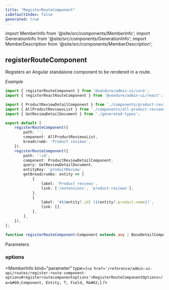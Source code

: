 ```yaml
---
title: "RegisterRouteComponent"
isDefaultIndex: false
generated: true
---
```

<!-- This file was generated from the Vendure source. Do not modify. Instead, re-run the "docs:build" script -->
import MemberInfo from '@site/src/components/MemberInfo';
import GenerationInfo from '@site/src/components/GenerationInfo';
import MemberDescription from '@site/src/components/MemberDescription';


## registerRouteComponent

<GenerationInfo sourceFile="packages/admin-ui/src/lib/core/src/extension/register-route-component.ts" sourceLine="77" packageName="@vendure/admin-ui" />

Registers an Angular standalone component to be rendered in a route.

*Example*

```ts title="routes.ts"
import { registerRouteComponent } from '@vendure/admin-ui/core';
import { registerReactRouteComponent } from '@vendure/admin-ui/react';

import { ProductReviewDetailComponent } from './components/product-review-detail/product-review-detail.component';
import { AllProductReviewsList } from './components/all-product-reviews-list/all-product-reviews-list.component';
import { GetReviewDetailDocument } from './generated-types';

export default [
    registerRouteComponent({
        path: '',
        component: AllProductReviewsList,
        breadcrumb: 'Product reviews',
    }),
    registerRouteComponent({
        path: ':id',
        component: ProductReviewDetailComponent,
        query: GetReviewDetailDocument,
        entityKey: 'productReview',
        getBreadcrumbs: entity => [
            {
                label: 'Product reviews',
                link: ['/extensions', 'product-reviews'],
            },
            {
                label: `#${entity?.id} (${entity?.product.name})`,
                link: [],
            },
        ],
    }),
];
```

```ts title="Signature"
function registerRouteComponent<Component extends any | BaseDetailComponent<Entity>, Entity extends { id: string; updatedAt?: string }, T extends DocumentNode | TypedDocumentNode<any, { id: string }>, Field extends keyof ResultOf<T>, R extends Field>(options: RegisterRouteComponentOptions<Component, Entity, T, Field, R>): void
```
Parameters

### options

<MemberInfo kind="parameter" type={`<a href='/reference/admin-ui-api/routes/register-route-component-options#registerroutecomponentoptions'>RegisterRouteComponentOptions</a>&#60;Component, Entity, T, Field, R&#62;`} />

